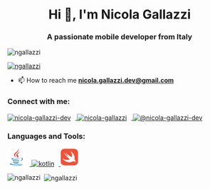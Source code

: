 <h1 align="center">Hi 👋, I'm Nicola Gallazzi</h1>
<h3 align="center">A passionate mobile developer from Italy</h3>

<p align="left"> 
  <img src="https://komarev.com/ghpvc/?username=ngallazzi&label=Profile%20views&color=0e75b6&style=flat" alt="ngallazzi" /> 
</p>

<p align="left"> 
  <a href="https://github.com/ryo-ma/github-profile-trophy">
    <img src="https://github-profile-trophy.vercel.app/?username=ngallazzi" alt="ngallazzi" />
  </a> 
</p>

- 📫 How to reach me **nicola.gallazzi.dev@gmail.com**

<h3 align="left">Connect with me:</h3>
<p align="left">
  <a href="https://linkedin.com/in/nicola-gallazzi-dev" target="blank">
    <img align="center" src="https://raw.githubusercontent.com/rahuldkjain/github-profile-readme-generator/master/src/images/icons/Social/linked-in-alt.svg" alt="nicola-gallazzi-dev" height="30" width="40" style="margin-right: 10px;" />
  </a>  
  <a href="https://stackoverflow.com/users/nicola-gallazzi" target="blank">
    <img align="center" src="https://raw.githubusercontent.com/rahuldkjain/github-profile-readme-generator/master/src/images/icons/Social/stack-overflow.svg" alt="nicola-gallazzi" height="30" width="40" style="margin-right: 10px;" />
  </a>  
  <a href="https://medium.com/@nicola-gallazzi-dev" target="blank">
    <img align="center" src="https://raw.githubusercontent.com/rahuldkjain/github-profile-readme-generator/master/src/images/icons/Social/medium.svg" alt="@nicola-gallazzi-dev" height="30" width="40" />
  </a>
</p>

<h3 align="left">Languages and Tools:</h3>
<p align="left"> 
  <a href="https://www.java.com" target="_blank" rel="noreferrer"> 
    <img src="https://raw.githubusercontent.com/devicons/devicon/master/icons/java/java-original.svg" alt="java" width="40" height="40" style="margin-right: 10px;"/> 
  </a>  
  <a href="https://kotlinlang.org" target="_blank" rel="noreferrer"> 
    <img src="https://www.vectorlogo.zone/logos/kotlinlang/kotlinlang-icon.svg" alt="kotlin" width="40" height="40" style="margin-right: 10px;"/> 
  </a>  
  <a href="https://developer.apple.com/swift/" target="_blank" rel="noreferrer"> 
    <img src="https://raw.githubusercontent.com/devicons/devicon/master/icons/swift/swift-original.svg" alt="swift" width="40" height="40"/> 
  </a>  
</p>

<p>
  <img align="left" src="https://github-readme-stats.vercel.app/api/top-langs?username=ngallazzi&show_icons=true&locale=en&layout=compact" alt="ngallazzi" />
</p>

<p>&nbsp;
  <img align="center" src="https://github-readme-stats.vercel.app/api?username=ngallazzi&show_icons=true&locale=en" alt="ngallazzi" />
</p>
